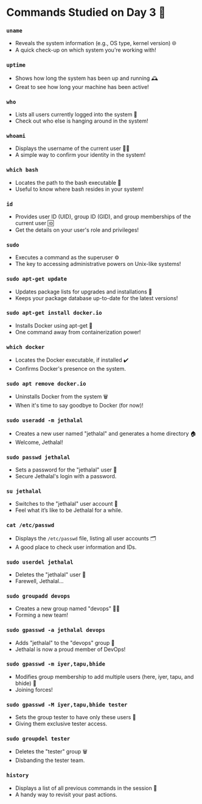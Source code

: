 # Commands Studied on Day 3 🎉

### `uname`
- Reveals the system information (e.g., OS type, kernel version) 🌐
- A quick check-up on which system you're working with!

### `uptime`
- Shows how long the system has been up and running 🕰️
- Great to see how long your machine has been active!

### `who`
- Lists all users currently logged into the system 👥
- Check out who else is hanging around in the system!

### `whoami`
- Displays the username of the current user 🙋‍♂️
- A simple way to confirm your identity in the system!

### `which bash`
- Locates the path to the bash executable 📍
- Useful to know where bash resides in your system!

### `id`
- Provides user ID (UID), group ID (GID), and group memberships of the current user 🆔
- Get the details on your user's role and privileges!

### `sudo`
- Executes a command as the superuser ⚙️
- The key to accessing administrative powers on Unix-like systems!

### `sudo apt-get update`
- Updates package lists for upgrades and installations 🔄
- Keeps your package database up-to-date for the latest versions!

### `sudo apt-get install docker.io`
- Installs Docker using apt-get 🐳
- One command away from containerization power!

### `which docker`
- Locates the Docker executable, if installed ✔️
- Confirms Docker's presence on the system.

### `sudo apt remove docker.io`
- Uninstalls Docker from the system 🗑️
- When it's time to say goodbye to Docker (for now)!

### `sudo useradd -m jethalal`
- Creates a new user named "jethalal" and generates a home directory 🏠
- Welcome, Jethalal!

### `sudo passwd jethalal`
- Sets a password for the "jethalal" user 🔑
- Secure Jethalal's login with a password.

### `su jethalal`
- Switches to the "jethalal" user account 🔄
- Feel what it’s like to be Jethalal for a while.

### `cat /etc/passwd`
- Displays the `/etc/passwd` file, listing all user accounts 🗂️
- A good place to check user information and IDs.

### `sudo userdel jethalal`
- Deletes the "jethalal" user 🚫
- Farewell, Jethalal...

### `sudo groupadd devops`
- Creates a new group named "devops" 👨‍💻
- Forming a new team!

### `sudo gpasswd -a jethalal devops`
- Adds "jethalal" to the "devops" group 🔗
- Jethalal is now a proud member of DevOps!

### `sudo gpasswd -m iyer,tapu,bhide`
- Modifies group membership to add multiple users (here, iyer, tapu, and bhide) 👥
- Joining forces!

### `sudo gpasswd -M iyer,tapu,bhide tester`
- Sets the group tester to have only these users 👤
- Giving them exclusive tester access.

### `sudo groupdel tester`
- Deletes the "tester" group 🗑️
- Disbanding the tester team.

### `history`
- Displays a list of all previous commands in the session 📜
- A handy way to revisit your past actions.

